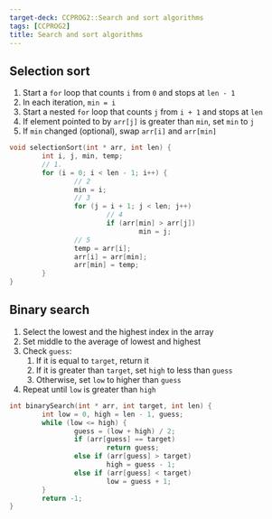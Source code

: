 ```yaml
---
target-deck: CCPROG2::Search and sort algorithms
tags: [CCPROG2]
title: Search and sort algorithms
---
```


## Selection sort

1. Start a `for` loop that counts `i` from `0` and stops at `len - 1`
2. In each iteration, `min = i`
3. Start a nested `for` loop that counts `j` from `i + 1` and stops at `len`
4. If element pointed to by `arr[j]` is greater than `min`, set `min` to `j`
5. If `min` changed (optional), swap `arr[i]` and `arr[min]`

```c
void selectionSort(int * arr, int len) {
		int i, j, min, temp;
		// 1.
        for (i = 0; i < len - 1; i++) {
		        // 2
                min = i;
                // 3
                for (j = i + 1; j < len; j++)
                        // 4
                        if (arr[min] > arr[j])
                                min = j;
                // 5
                temp = arr[i];
                arr[i] = arr[min];
                arr[min] = temp;
        }
}
```

<!--ID: 1708438973781-->

## Binary search

1. Select the lowest and the highest index in the array
2. Set middle to the average of lowest and highest
3. Check `guess`:
	1. If it is equal to `target`, return it
	2. If it is greater than `target`, set `high` to less than `guess`
	3. Otherwise, set `low` to higher than `guess`
4. Repeat until `low` is greater than `high`

```c
int binarySearch(int * arr, int target, int len) {
        int low = 0, high = len - 1, guess;
        while (low <= high) {
                guess = (low + high) / 2;
                if (arr[guess] == target)
                        return guess;
                else if (arr[guess] > target)
                        high = guess - 1;
                else if (arr[guess] < target)
                        low = guess + 1;
        }
        return -1;
}
```

<!--ID: 1708438973787-->
